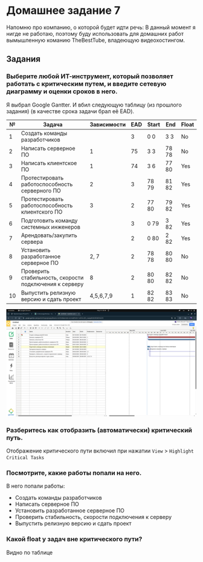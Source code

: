 # Домашнее задание 7

Напомню про компанию, о которой будет идти речь: В данный момент я нигде не работаю, поэтому буду использовать для домашних работ вымышленную команию TheBestTube, владеющую видеохостингом.

## Задания

### Выберите любой ИТ-инструмент, который позволяет работать с критическим путем, и введите сетевую диаграмму и оценки сроков в него.

Я выбрал Google Gantter. И вбил следующую таблицу (из прошлого задания) (в качестве срока задачи брал её EAD).

| №  | Задача                                                    | Зависимости   | EAD  | Start | End   | Float |
|----|-----------------------------------------------------------|---------------|------|-------|-------|-------|
| 1  | Создать команды разработчиков                             |               | 3    | 0  0  | 3  3  | No    |
| 2  | Написать серверное ПО                                     | 1             | 75   | 3  3  | 78 78 | No    |
| 3  | Написать клиентское ПО                                    | 1             | 74   | 3  6  | 77 80 | Yes   |
| 4  | Протестировать работоспособность серверного ПО            | 2             | 3    | 78 79 | 81 82 | Yes   |
| 5  | Протестировать работоспособность клиентского ПО           | 3             | 2    | 77 80 | 79 82 | Yes   |
| 6  | Подготовить команду системных инженеров                   |               | 3    | 0  79 | 3  82 | Yes   |
| 7  | Арендовать/закупить сервера                               |               | 2    | 0  80 | 2  82 | Yes   |
| 8  | Установить разработанное серверное ПО                     | 2, 7          | 2    | 78 78 | 80 80 | No    |
| 9  | Проверить стабильность, скорости подключения к серверу    | 8             | 2    | 80 80 | 82 82 | No    |
| 10 | Выпустить релизную версию и сдать проект                  | 4,5,6,7,9     | 1    | 82 82 | 83 83 | No    |

![Google Gantter Screenshot](https://github.com/nalek0/ProjectManagement/blob/master/hw7/src/google_gantter_screenshot.png)

### Разберитесь как отобразить (автоматически) критический путь.

Отображение критического пути включил при нажатии `View` > `Highlight Critical Tasks` 

### Посмотрите, какие работы попали на него.

В него попали работы:

* Создать команды разработчиков
* Написать серверное ПО
* Установить разработанное серверное ПО
* Проверить стабильность, скорости подключения к серверу
* Выпустить релизную версию и сдать проект

### Какой float у задач вне критического пути?

Видно по таблице
